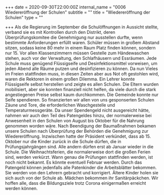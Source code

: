 +++
date = 2020-09-30T22:00:00Z
internal_name = "0006 Wiedereröffnung der Schulen"
subtitle = ""
title = "Wiedereröffnung der Schulen"
type = ""

+++
Als die Regierung im September die Schulöffnungen in Aussicht stellte, verband sie es mit Kontrollen durch den Distrikt, deren Überprüfungskomitee die Genehmigung nur ausstellen durfte, wenn bestimmte Anforderungen erfüllt waren. Schüler müssen in großem Abstand sitzen, sodass keine 80 mehr in einem Raum Platz finden können, sondern nur 15. Vor allen Klassenzimmern müssen Gestelle zum Händewaschen stehen, auch vor der Verwaltung, den Schlafhäusern und Essräumen. Jede Schule muss genügend Flüssigseife und Desinfektionsmittel vorweisen, um jeden Abend alle Räume putzen und desinfizieren zu können. Da nun Vieles im Freien stattfinden muss, in diesen Zeiten aber aus Not oft gestohlen wird, waren die Rektoren in einem großen Dilemma. Ein Lehrer konnte Flüssigseife selbst herstellen und zeigte es allen Schulen. Die Eltern wurden mobilisiert, aber sie konnten finanziell nicht helfen, da viele durch die stark angestiegenen Preise selbst kaum durchkommen. Die Gemeinde konnte nur Seife spendieren. So finanzierten wir allen von uns gesponserten Schulen Zäune und Tore, die erforderlichen Waschgestelle und Temperaturmessgeräte. Da unser Spendengeld nicht ausgereicht hätte, nahmen wir auch den Teil des Patengeldes hinzu, der normalerweise bei Anwesenheit in den Schulen von August bis Oktober für die Nahrung genommen worden wäre. Nach Beendigung der Baumaßnahmen bekamen unsere Schulen nach Überprüfung der Behörden die Genehmigung zur Wiedereröffnung. Inzwischen hatte der Präsident verkündet, dass ab 15. Oktober nur die Kinder zurück in die Schule dürfen, die in Prüfungsjahrgängen sind. Alle andern dürfen erst ab Januar wieder in die Schule. Die Weihnachtsferien, die normalerweise dort die großen Ferien sind, werden verkürzt. Wann genau die Prüfungen stattfinden werden, ist noch nicht bekannt. Es könnte eventuell Februar werden. Durch das Patengeld können jedenfalls alle Patenkinder die Arbeitsblätter bekommen. Sie werden von den Lehrern gebracht und korrigiert. Ältere Kinder holen sie sich auch von der Schule ab. Mädchen bekommen ihr Sanitärpäckchen. Wir hoffen alle, dass die Bildungsziele trotz Corona einigermaßen erreicht werden können.